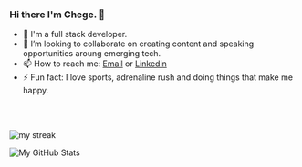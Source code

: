 ### Hi there I'm Chege. 👋

- 🔭 I'm a full stack developer.
- 👯 I’m looking to collaborate on creating content and speaking opportunities aroung emerging tech.
- 📫 How to reach me: [Email](samwelchegeh09@gmail.com) or [Linkedin](https://www.linkedin.com/in/samwel-chege-b069b618b?lipi=urn%3Ali%3Apage%3Ad_flagship3_profile_view_base_contact_details%3Bxl5h%2BFSySoGbi2rrTLdjeQ%3D%3D)
- ⚡ Fun fact: I love sports, adrenaline rush and doing things that make me happy.

<!-- &nbsp;&nbsp;&nbsp;&nbsp;&nbsp;&nbsp;&nbsp;&nbsp;&nbsp;&nbsp;&nbsp;&nbsp;&nbsp;&nbsp;&nbsp;&nbsp;&nbsp;&nbsp;&nbsp;&nbsp;&nbsp;&nbsp;&nbsp;&nbsp;&nbsp;&nbsp;&nbsp;&nbsp;&nbsp;&nbsp;&nbsp;&nbsp;&nbsp;&nbsp;&nbsp;&nbsp;&nbsp;&nbsp;&nbsp;&nbsp;&nbsp;&nbsp;&nbsp;&nbsp;&nbsp;&nbsp;&nbsp;&nbsp;&nbsp;&nbsp;&nbsp;&nbsp;&nbsp;&nbsp;&nbsp;&nbsp;&nbsp;&nbsp;&nbsp;&nbsp;&nbsp;&nbsp;&nbsp;&nbsp;&nbsp;&nbsp;&nbsp;&nbsp;&nbsp;&nbsp;&nbsp;&nbsp;&nbsp;&nbsp;&nbsp;&nbsp;<span align="right" right=""> <img src="https://komarev.com/ghpvc/?username=samwel-chege&label=Profile%20views&color=0e75b6&style=flat" alt="number of profile visits" /> </span> -->

<br>
<br>



<p><img align="center" src="https://github-readme-streak-stats.herokuapp.com/?user=samwel-chege&theme=radical" alt="my streak" /></p>
 
<img align="left" alt="My GitHub Stats" src="https://github-readme-stats.vercel.app/api?username=samwel-chege&show_icons=true&theme=radical&count_private=true" />


<!--  <img align="right" src="https://github-readme-stats.vercel.app/api/top-langs/?username=samwel-chege&theme=radical&count_private=true"> 
   -->
  




 
